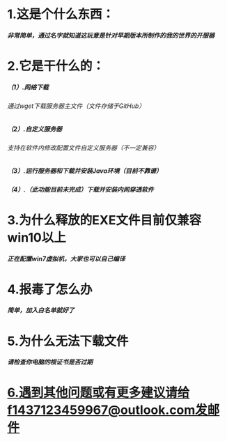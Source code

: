 # 1.这是个什么东西：

##### 非常简单，通过名字就知道这玩意是针对早期版本所制作的我的世界的开服器

# 2.它是干什么的：

##### （1）.网络下载

###### 通过wget下载服务器主文件（文件存储于GitHub）

##### （2）.自定义服务器

###### 支持在软件内修改配置文件自定义服务器（不一定兼容）

##### （3）.运行服务器和下载并安装Java环境（目前不靠谱）

##### （4）.（此功能目前未完成）下载并安装内网穿透软件

# 3.为什么释放的EXE文件目前仅兼容win10以上

##### 正在配置win7虚拟机，大家也可以自己编译

# 4.报毒了怎么办

##### 简单，加入白名单就好了

# 5.为什么无法下载文件

##### 请检查你电脑的根证书是否过期

# 6.遇到其他问题或有更多建议请给f1437123459967@outlook.com发邮件

